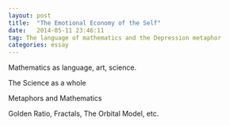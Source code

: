 ```yaml
---
layout: post
title:  "The Emotional Economy of the Self"
date:   2014-05-11 23:46:11
tag: The language of mathematics and the Depression metaphor
categories: essay
---
```



Mathematics as language, art, science.

The Science as a whole

Metaphors and Mathematics

Golden Ratio, Fractals, The Orbital Model, etc. 


